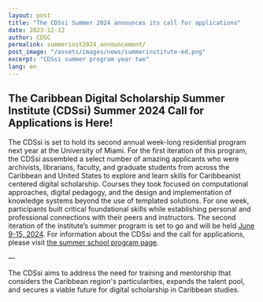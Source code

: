 ```yaml
---
layout: post
title: "The CDSsi Summer 2024 announces its call for applications"
date: 2023-12-12
author: CDSC
permalink: summerinst2024_announcement/
post_image: "/assets/images/news/summerinstitute-ed.png"
excerpt: "CDSsi summer program year two"
lang: en
---
```


## The Caribbean Digital Scholarship Summer Institute (CDSsi) Summer 2024 Call for Applications is Here!

The CDSsi is set to hold its second annual week-long residential program next year at the University of Miami. For the first iteration of this program, the CDSsi assembled a select number of amazing applicants who were archivists, librarians, faculty, and graduate students from across the Caribbean and United States to explore and learn skills for Caribbeanist centered digital scholarship. Courses they took focused on computational approaches, digital pedagogy, and the design and implementation of knowledge systems beyond the use of templated solutions. For one week, participants built critical foundational skills while establishing personal and professional connections with their peers and instructors. The second iteration of the institute’s summer program is set to go and will be held <u>June 9-15, 2024</u>. For information about the CDSsi and the call for applications, please visit [the summer school program page](https://cdscollective.org/summer-school/).

—

<p>The CDSsi aims to address the need for training and mentorship that considers the Caribbean region's particularities, expands the talent pool, and secures a viable future for digital scholarship in Caribbean studies.</p>
